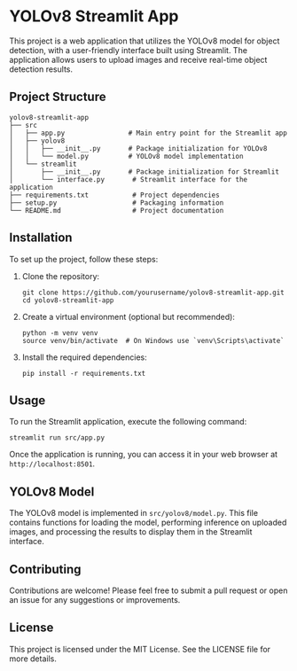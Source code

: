 # YOLOv8 Streamlit App

This project is a web application that utilizes the YOLOv8 model for object detection, with a user-friendly interface built using Streamlit. The application allows users to upload images and receive real-time object detection results.

## Project Structure

```
yolov8-streamlit-app
├── src
│   ├── app.py                # Main entry point for the Streamlit app
│   ├── yolov8
│   │   ├── __init__.py       # Package initialization for YOLOv8
│   │   └── model.py          # YOLOv8 model implementation
│   └── streamlit
│       ├── __init__.py       # Package initialization for Streamlit
│       └── interface.py       # Streamlit interface for the application
├── requirements.txt           # Project dependencies
├── setup.py                   # Packaging information
└── README.md                  # Project documentation
```

## Installation

To set up the project, follow these steps:

1. Clone the repository:
   ```
   git clone https://github.com/yourusername/yolov8-streamlit-app.git
   cd yolov8-streamlit-app
   ```

2. Create a virtual environment (optional but recommended):
   ```
   python -m venv venv
   source venv/bin/activate  # On Windows use `venv\Scripts\activate`
   ```

3. Install the required dependencies:
   ```
   pip install -r requirements.txt
   ```

## Usage

To run the Streamlit application, execute the following command:

```
streamlit run src/app.py
```

Once the application is running, you can access it in your web browser at `http://localhost:8501`.

## YOLOv8 Model

The YOLOv8 model is implemented in `src/yolov8/model.py`. This file contains functions for loading the model, performing inference on uploaded images, and processing the results to display them in the Streamlit interface.

## Contributing

Contributions are welcome! Please feel free to submit a pull request or open an issue for any suggestions or improvements.

## License

This project is licensed under the MIT License. See the LICENSE file for more details.